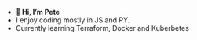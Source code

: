 - **👋 Hi, I’m Pete**
- I enjoy coding mostly in JS and PY.
- Currently learning Terraform, Docker and Kuberbetes

<!---
Cyberkhaos/Cyberkhaos is a ✨ special ✨ repository because its `README.md` (this file) appears on your GitHub profile.
You can click the Preview link to take a look at your changes.
--->
